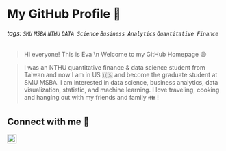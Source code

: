 # My GitHub Profile :book: 
###### tags: `SMU` `MSBA` `NTHU` `DATA Science` `Business Analytics` `Quantitative Finance`

> Hi everyone! This is Eva \n
> Welcome to my GitHub Homepage :smile: 

>I was an NTHU quantitative finance & data science student from Taiwan and now I am in US :us: and become the graduate student at SMU MSBA. I am interested in data science, business analytics, data visualization, statistic, and machine learning. I love traveling, cooking and hanging out with my friends and family :family: !

## Connect with me :link: 
[<img align="left" alt="evaaaaho1999 | Linkedin" height="22px" src="https://upload.wikimedia.org/wikipedia/commons/c/ca/LinkedIn_logo_initials.png" />][linkedin]




[linkedin]:https://www.linkedin.com/in/i-hua-ho/


<!---
evaaaaho1999/evaaaaho1999 is a ✨ special ✨ repository because its `README.md` (this file) appears on your GitHub profile.
You can click the Preview link to take a look at your changes.
--->
